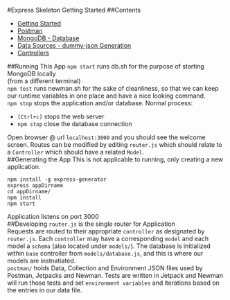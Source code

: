 #Express Skeleton Getting Started
##Contents
* [Getting Started](#generating-the-app)  
* [Postman](postman/)  
* [MongoDB - Database](models/)  
* [Data Sources - dummy-json Generation](data_templates/)  
* [Controllers](controllers/)  

##Running This App
`npm start` runs db.sh for the purpose of starting MongoDB locally  
(from a different terminal)  
`npm test` runs newman.sh for the sake of cleanliness, so that we can keep our runtime variables in one place and have a nice looking command.  
`npm stop` stops the application and/or database. Normal process:
* `[Ctrl+c]` stops the web server  
* `npm stop` close the database connection  

Open browser @ url `localhost:3000` and you should see the welcome screen. Routes can be modified by editing `router.js` which should relate to a `Controller` which should have a related `Model`.  
##Generating the App
This is not applicable to running, only creating a new application.
```
npm install -g express-generator
express appDirname
cd appDirname/
npm install 
npm start
```
Application listens on port 3000  
##Developing
`router.js` is the single router for Application  
Requests are routed to their appropriate `controller` as designated by `router.js`. Each `controller` may have a corresponding `model` and each model a `schema` (also located under `models/`). The database is initialized within `base` controller from `models/database.js`, and this is where our models are instnatiated.  
`postman/` holds Data, Collection and Environment JSON files used by Postman, Jetpacks and Newman. Tests are written in Jetpack and Newman will run those tests and set `environment variables` and iterations based on the entries in our data file.
